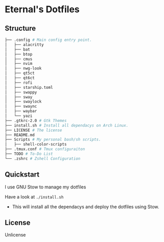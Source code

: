 # Eternal's Dotfiles

## Structure

```sh
├── .config # Main config entry point.
│   ├── alacritty
│   ├── bat
│   ├── btop
│   ├── cmus
│   ├── nvim
│   ├── nwg-look
│   ├── qt5ct
│   ├── qt6ct
│   ├── rofi
│   ├── starship.toml
│   ├── swappy
│   ├── sway
│   ├── swaylock
│   ├── swaync
│   ├── waybar
│   └── yazi
├── .gtkrc-2.0 # Gtk Themes
├── install.sh # Install all dependacys on Arch Linux.
├── LICENSE # The license
├── README.md
├── Scripts # My personal bash/sh scripts.
│   ├── shell-color-scripts
├── .tmux.conf # Tmux configuraiton
├── TODO # To-Do List
└── .zshrc # Zshell Configuration
```

## Quickstart

I use GNU Stow to manage my dotfiles

Have a look at `./install.sh`
- This will install all the dependacys and deploy the dotfiles using Stow.

## License

Unlicense

